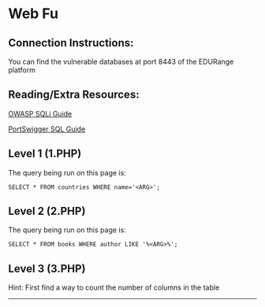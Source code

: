 # Web Fu

## Connection Instructions:

You can find the vulnerable databases at port 8443 of the EDURange platform

## Reading/Extra Resources:
[OWASP SQLi Guide](https://owasp.org/www-project-web-security-testing-guide/stable/4-Web_Application_Security_Testing/07-Input_Validation_Testing/05-Testing_for_SQL_Injection.html)

[PortSwigger SQL Guide](https://portswigger.net/web-security/sql-injection)


## Level 1 (1.PHP)
The query being run on this page is:

`SELECT * FROM countries WHERE name='<ARG>';`
## Level 2 (2.PHP)
The query being run on this page is:

`SELECT * FROM books WHERE author LIKE '%<ARG>%';`

## Level 3 (3.PHP)

Hint: First find a way to count the number of columns in the table



---
